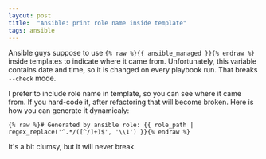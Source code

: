 ```yaml
---
layout: post
title:  "Ansible: print role name inside template"
tags: ansible
---
```

Ansible guys suppose to use `{% raw %}{{ ansible_managed }}{% endraw %}` inside templates to indicate where it came from. Unfortunately, this variable contains date and time, so it is changed on every playbook run. That breaks `--check` mode.

I prefer to include role name in template, so you can see where it came from. If you hard-code it, after refactoring that will become broken. Here is how you can generate it dynamicaly:

```
{% raw %}# Generated by ansible role: {{ role_path | regex_replace('^.*/([^/]+)$', '\\1') }}{% endraw %}
```
It's a bit clumsy, but it will never break.
